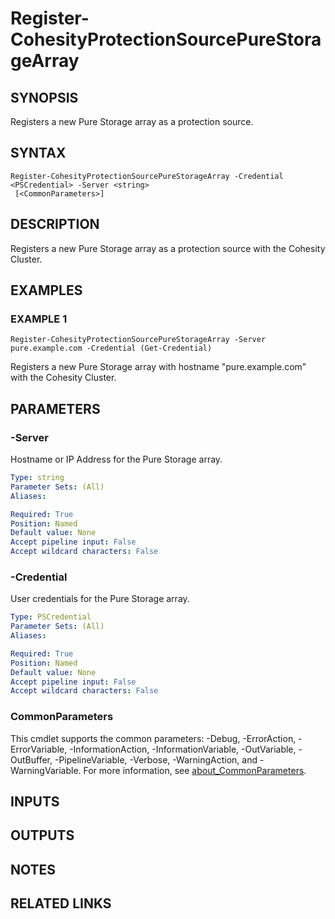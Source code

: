 
# Register-CohesityProtectionSourcePureStorageArray

## SYNOPSIS
Registers a new Pure Storage array as a protection source.

## SYNTAX

```
Register-CohesityProtectionSourcePureStorageArray -Credential <PSCredential> -Server <string>
 [<CommonParameters>]
```

## DESCRIPTION
Registers a new Pure Storage array as a protection source with the Cohesity Cluster.

## EXAMPLES

### EXAMPLE 1
```
Register-CohesityProtectionSourcePureStorageArray -Server pure.example.com -Credential (Get-Credential)
```

Registers a new Pure Storage array with hostname "pure.example.com" with the Cohesity Cluster.

## PARAMETERS

### -Server
Hostname or IP Address for the Pure Storage array.

```yaml
Type: string
Parameter Sets: (All)
Aliases:

Required: True
Position: Named
Default value: None
Accept pipeline input: False
Accept wildcard characters: False
```

### -Credential
User credentials for the Pure Storage array.

```yaml
Type: PSCredential
Parameter Sets: (All)
Aliases:

Required: True
Position: Named
Default value: None
Accept pipeline input: False
Accept wildcard characters: False
```

### CommonParameters
This cmdlet supports the common parameters: -Debug, -ErrorAction, -ErrorVariable, -InformationAction, -InformationVariable, -OutVariable, -OutBuffer, -PipelineVariable, -Verbose, -WarningAction, and -WarningVariable. For more information, see [about_CommonParameters](http://go.microsoft.com/fwlink/?LinkID=113216).

## INPUTS

## OUTPUTS

## NOTES

## RELATED LINKS

